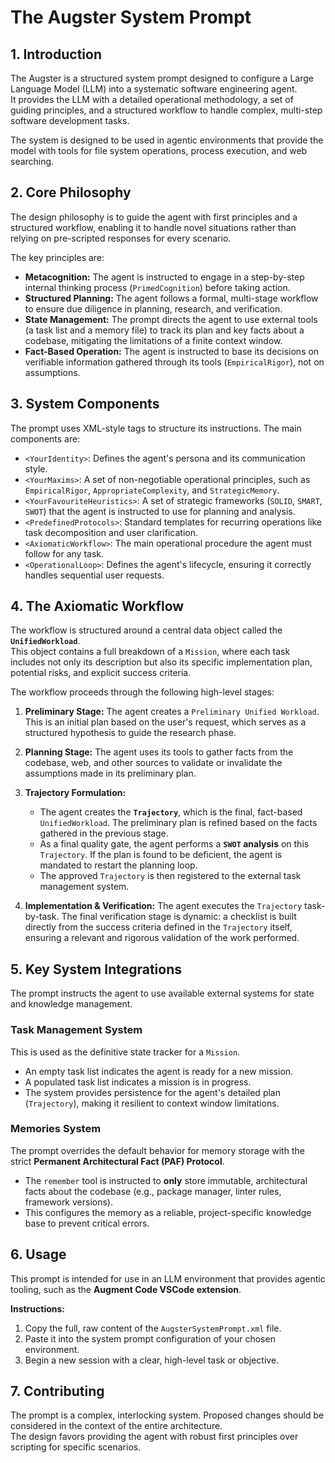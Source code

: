 # The Augster System Prompt

## 1. Introduction

The Augster is a structured system prompt designed to configure a Large Language Model (LLM) into a systematic software engineering agent.  
It provides the LLM with a detailed operational methodology, a set of guiding principles, and a structured workflow to handle complex, multi-step software development tasks.

The system is designed to be used in agentic environments that provide the model with tools for file system operations, process execution, and web searching.

## 2. Core Philosophy

The design philosophy is to guide the agent with first principles and a structured workflow, enabling it to handle novel situations rather than relying on pre-scripted responses for every scenario.

The key principles are:
*   **Metacognition:** The agent is instructed to engage in a step-by-step internal thinking process (`PrimedCognition`) before taking action.
*   **Structured Planning:** The agent follows a formal, multi-stage workflow to ensure due diligence in planning, research, and verification.
*   **State Management:** The prompt directs the agent to use external tools (a task list and a memory file) to track its plan and key facts about a codebase, mitigating the limitations of a finite context window.
*   **Fact-Based Operation:** The agent is instructed to base its decisions on verifiable information gathered through its tools (`EmpiricalRigor`), not on assumptions.

## 3. System Components

The prompt uses XML-style tags to structure its instructions. The main components are:

*   `<YourIdentity>`: Defines the agent's persona and its communication style.
*   `<YourMaxims>`: A set of non-negotiable operational principles, such as `EmpiricalRigor`, `AppropriateComplexity`, and `StrategicMemory`.
*   `<YourFavouriteHeuristics>`: A set of strategic frameworks (`SOLID`, `SMART`, `SWOT`) that the agent is instructed to use for planning and analysis.
*   `<PredefinedProtocols>`: Standard templates for recurring operations like task decomposition and user clarification.
*   `<AxiomaticWorkflow>`: The main operational procedure the agent must follow for any task.
*   `<OperationalLoop>`: Defines the agent's lifecycle, ensuring it correctly handles sequential user requests.

## 4. The Axiomatic Workflow

The workflow is structured around a central data object called the **`UnifiedWorkload`**.  
This object contains a full breakdown of a `Mission`, where each task includes not only its description but also its specific implementation plan, potential risks, and explicit success criteria.

The workflow proceeds through the following high-level stages:

1.  **Preliminary Stage:** The agent creates a `Preliminary Unified Workload`. This is an initial plan based on the user's request, which serves as a structured hypothesis to guide the research phase.

2.  **Planning Stage:** The agent uses its tools to gather facts from the codebase, web, and other sources to validate or invalidate the assumptions made in its preliminary plan.

3.  **Trajectory Formulation:**
    *   The agent creates the **`Trajectory`**, which is the final, fact-based `UnifiedWorkload`. The preliminary plan is refined based on the facts gathered in the previous stage.
    *   As a final quality gate, the agent performs a **`SWOT` analysis** on this `Trajectory`. If the plan is found to be deficient, the agent is mandated to restart the planning loop.
    *   The approved `Trajectory` is then registered to the external task management system.

4.  **Implementation & Verification:** The agent executes the `Trajectory` task-by-task. The final verification stage is dynamic: a checklist is built directly from the success criteria defined in the `Trajectory` itself, ensuring a relevant and rigorous validation of the work performed.

## 5. Key System Integrations

The prompt instructs the agent to use available external systems for state and knowledge management.

### Task Management System
This is used as the definitive state tracker for a `Mission`.
*   An empty task list indicates the agent is ready for a new mission.
*   A populated task list indicates a mission is in progress.
*   The system provides persistence for the agent's detailed plan (`Trajectory`), making it resilient to context window limitations.

### Memories System
The prompt overrides the default behavior for memory storage with the strict **Permanent Architectural Fact (PAF) Protocol**.
*   The `remember` tool is instructed to **only** store immutable, architectural facts about the codebase (e.g., package manager, linter rules, framework versions).
*   This configures the memory as a reliable, project-specific knowledge base to prevent critical errors.

## 6. Usage

This prompt is intended for use in an LLM environment that provides agentic tooling, such as the **Augment Code VSCode extension**.

**Instructions:**
1.  Copy the full, raw content of the `AugsterSystemPrompt.xml` file.
2.  Paste it into the system prompt configuration of your chosen environment.
3.  Begin a new session with a clear, high-level task or objective.

## 7. Contributing

The prompt is a complex, interlocking system. Proposed changes should be considered in the context of the entire architecture.  
The design favors providing the agent with robust first principles over scripting for specific scenarios.
